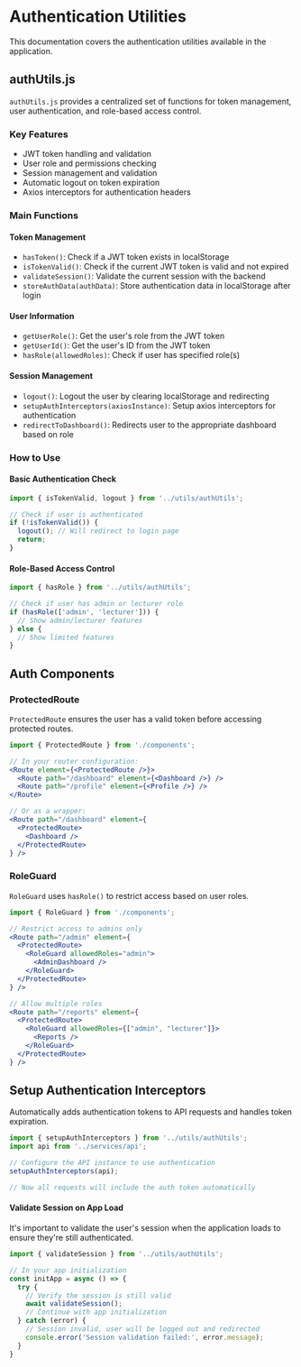 # Authentication Utilities

This documentation covers the authentication utilities available in the application.

## authUtils.js

`authUtils.js` provides a centralized set of functions for token management, user authentication, and role-based access control.

### Key Features

- JWT token handling and validation
- User role and permissions checking
- Session management and validation
- Automatic logout on token expiration
- Axios interceptors for authentication headers

### Main Functions

#### Token Management

- `hasToken()`: Check if a JWT token exists in localStorage
- `isTokenValid()`: Check if the current JWT token is valid and not expired
- `validateSession()`: Validate the current session with the backend
- `storeAuthData(authData)`: Store authentication data in localStorage after login

#### User Information

- `getUserRole()`: Get the user's role from the JWT token
- `getUserId()`: Get the user's ID from the JWT token
- `hasRole(allowedRoles)`: Check if user has specified role(s)

#### Session Management

- `logout()`: Logout the user by clearing localStorage and redirecting
- `setupAuthInterceptors(axiosInstance)`: Setup axios interceptors for authentication
- `redirectToDashboard()`: Redirects user to the appropriate dashboard based on role

### How to Use

#### Basic Authentication Check

```javascript
import { isTokenValid, logout } from '../utils/authUtils';

// Check if user is authenticated
if (!isTokenValid()) {
  logout(); // Will redirect to login page
  return;
}
```

#### Role-Based Access Control

```javascript
import { hasRole } from '../utils/authUtils';

// Check if user has admin or lecturer role
if (hasRole(['admin', 'lecturer'])) {
  // Show admin/lecturer features
} else {
  // Show limited features
}
```

## Auth Components

### ProtectedRoute

`ProtectedRoute` ensures the user has a valid token before accessing protected routes.

```jsx
import { ProtectedRoute } from './components';

// In your router configuration:
<Route element={<ProtectedRoute />}>
  <Route path="/dashboard" element={<Dashboard />} />
  <Route path="/profile" element={<Profile />} />
</Route>

// Or as a wrapper:
<Route path="/dashboard" element={
  <ProtectedRoute>
    <Dashboard />
  </ProtectedRoute>
} />
```

### RoleGuard

`RoleGuard` uses `hasRole()` to restrict access based on user roles.

```jsx
import { RoleGuard } from './components';

// Restrict access to admins only
<Route path="/admin" element={
  <ProtectedRoute>
    <RoleGuard allowedRoles="admin">
      <AdminDashboard />
    </RoleGuard>
  </ProtectedRoute>
} />

// Allow multiple roles
<Route path="/reports" element={
  <ProtectedRoute>
    <RoleGuard allowedRoles={["admin", "lecturer"]}>
      <Reports />
    </RoleGuard>
  </ProtectedRoute>
} />
```

## Setup Authentication Interceptors

Automatically adds authentication tokens to API requests and handles token expiration.

```javascript
import { setupAuthInterceptors } from '../utils/authUtils';
import api from '../services/api';

// Configure the API instance to use authentication
setupAuthInterceptors(api);

// Now all requests will include the auth token automatically
```

#### Validate Session on App Load

It's important to validate the user's session when the application loads to ensure they're still authenticated.

```javascript
import { validateSession } from '../utils/authUtils';

// In your app initialization
const initApp = async () => {
  try {
    // Verify the session is still valid
    await validateSession();
    // Continue with app initialization
  } catch (error) {
    // Session invalid, user will be logged out and redirected
    console.error('Session validation failed:', error.message);
  }
}
```
